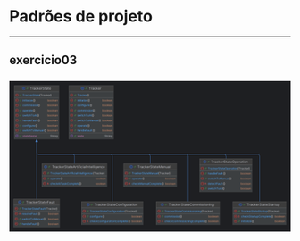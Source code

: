 # Padrões de projeto
 ____
  ## exercicio03<br><br>![diagrama_exercicio03.png](diagrama_exercicio03.png)
